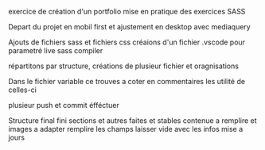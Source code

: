 exercice de création d'un portfolio
mise en pratique des exercices SASS

Depart du projet en mobil first et ajustement en desktop avec mediaquery

Ajouts de fichiers sass et fichiers css
créaions d'un fichier .vscode pour parametré live sass compiler

répartitons par structure, créations de plusieur fichier et oragnisations

Dans le fichier variable ce trouves a coter en commentaires les utilité de celles-ci

plusieur push et commit éfféctuer

Structure final fini
sections et autres faites et stables
contenue a remplire et images a adapter
remplire les champs laisser vide avec les infos mise a jours